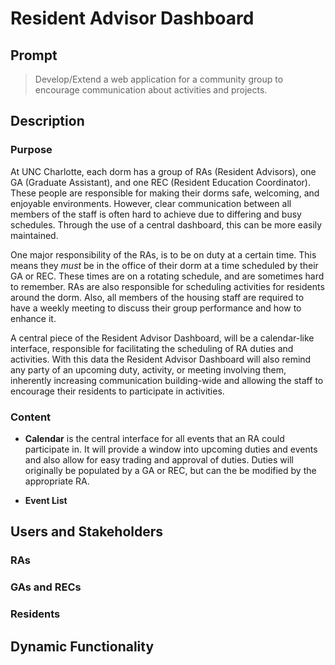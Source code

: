 # Resident Advisor Dashboard

## Prompt

> Develop/Extend a web application for a community group to encourage communication about activities and projects.

## Description

### Purpose

At UNC Charlotte, each dorm has a group of RAs (Resident Advisors), one GA
(Graduate Assistant), and one REC (Resident Education Coordinator). These people
are responsible for making their dorms safe, welcoming, and enjoyable environments.
However, clear communication between all members of the staff is often hard to
achieve due to differing and busy schedules. Through the use of a central dashboard,
this can be more easily maintained.

One major responsibility of the RAs, is to be on duty at a certain time.
This means they _must_ be in the office of their dorm at a time scheduled by their
GA or REC. These times are on a rotating schedule, and are sometimes hard to remember.
RAs are also responsible for scheduling activities for residents around the dorm.
Also, all members of the housing staff are required to have a weekly meeting to
discuss their group performance and how to enhance it.

A central piece of the Resident Advisor Dashboard, will be a calendar-like interface,
responsible for facilitating the scheduling of RA duties and activities. With this data
the Resident Advisor Dashboard will also remind any party of an upcoming duty,
activity, or meeting involving them, inherently increasing communication building-wide
and allowing the staff to encourage their residents to participate in activities.

### Content

- __Calendar__ is the central interface for all events that an RA could participate in.
It will provide a window into upcoming duties and events and also allow for easy
trading and approval of duties. Duties will originally be populated by a GA or REC,
but can the be modified by the appropriate RA.

- __Event List__

## Users and Stakeholders

### RAs

### GAs and RECs

### Residents

## Dynamic Functionality
